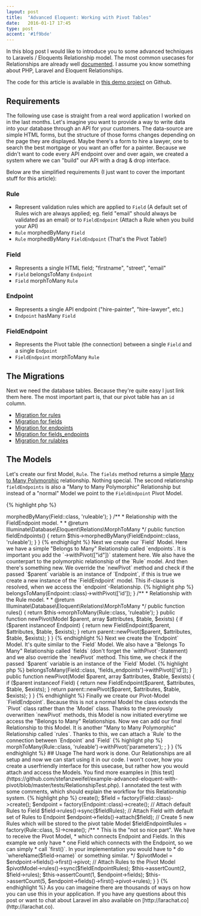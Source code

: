 ```yaml
---
layout: post
title:  "Advanced Eloquent: Working with Pivot Tables"
date:   2016-01-17 17:45
type: post
accent: '#1f9bde'
---
```


In this blog post I would like to introduce you to some advanced techniques to Laravels / Eloquents Relationship model. The most common usecases for Relationships are already well [documented](https://laravel.com/docs/5.2/eloquent-relationships). I assume you know something about PHP, Laravel and Eloquent Relationships.

The code for this article is available in [this demo project](https://github.com/stefanzweifel/example-advanced-eloquent-with-pivot) on Github.

## Requirements

The following use case is straight from a real word application I worked on in the last months. 
Let's imagine you want to provide a way to write data into your database through an API for your customers. The data-source are simple HTML forms, but the structure of those forms changes depending on the page they are displayed. Maybe there's a form to hire a lawyer, one to search the best mortgage or you want an offer for a painter. Because we didn't want to code every API endpoint over and over again, we created a system where we can "build" our API with a drag & drop interface.

Below are the simplified requirements (I just want to cover the important stuff for this article):

### Rule

- Represent validation rules which are applied to `Field` (A default set of Rules wich are always applied; eg. field "email" should always be validated as an email) or to `FieldEndpoint` (Attach a Rule when you build your API)
- `Rule` morphedByMany `Field`
- `Rule` morphedByMany `FieldEndpoint` (That's the Pivot Table!)

### Field

- Represents a single HTML field; "firstname", "street", "email"
- `Field` belongsToMany `Endpoint`
- `Field` morphToMany `Rule`

### Endpoint

- Represents a single API endpoint ("hire-painter", "hire-lawyer", etc.)
- `Endpoint` hasMany `Field`

### FieldEndpoint

- Represents the Pivot table (the connection) between a single `Field` and a single `Endpoint`
- `FieldEndpoint` morphToMany `Rule`

## The Migrations

Next we need the database tables. Because they're quite easy I just link them here. The most important part is, that our pivot table has an `id` column.

- [Migration for rules](https://github.com/stefanzweifel/example-advanced-eloquent-with-pivot/blob/master/database/migrations/2016_01_16_175254_create_rules_table.php)
- [Migration for fields](https://github.com/stefanzweifel/example-advanced-eloquent-with-pivot/blob/master/database/migrations/2016_01_16_175312_create_fields_table.php)
- [Migration for endpoints](https://github.com/stefanzweifel/example-advanced-eloquent-with-pivot/blob/master/database/migrations/2016_01_16_175246_create_endpoints_table.php)
- [Migration for fields_endpoints](https://github.com/stefanzweifel/example-advanced-eloquent-with-pivot/blob/master/database/migrations/2016_01_16_183742_create_fields_endpoints_table.php)
- [Migration for rulables](https://github.com/stefanzweifel/example-advanced-eloquent-with-pivot/blob/master/database/migrations/2016_01_16_183915_create_ruleables_table.php)

## The Models

Let's create our first Model, `Rule`. The `fields` method returns a simple [Many to Many Polymorphic](https://laravel.com/docs/5.2/eloquent-relationships#many-to-many-polymorphic-relations) relationship. Nothing special. The second relationship `fieldEndpoints` is also a "Many to Many Polymorphic" Relationship but instead of a "normal" Model we point to the `FieldEndpoint` Pivot Model.

{% highlight php %}
<?php

namespace App;

use Illuminate\Database\Eloquent\Model;

class Rule extends Model
{
    /**
     * Relationship with the Field model.
     *
     * @return    Illuminate\Database\Eloquent\Relations\MorphToMany
     */
    public function fields()
    {
        return $this->morphedByMany(Field::class, 'ruleable');
    }

    /**
     * Relationship with the FieldEndpoint model.
     *
     * @return    Illuminate\Database\Eloquent\Relations\MorphToMany
     */
    public function fieldEndpoints()
    {
        return $this->morphedByMany(FieldEndpoint::class, 'ruleable');
    }
}

{% endhighlight %}

Next we create our `Field` Model. Here we have a simple "Belongs to Many" Relationship called `endpoints`. It is important you add the `->withPivot(["id"])` statement here.
We also have the counterpart to the polymorphic relationship of the `Rule` model.
And then there's something new. We override the `newPivot` method and check if the passed `$parent` variable is an instance of `Endpoint`, if this is true we create a new instance of the `FieldEndpoint` model. This if-clause is resolved, when we access the `endpoint`-Relationship.

{% highlight php %}
<?php

namespace App;

use Illuminate\Database\Eloquent\Model;

class Field extends Model
{
    /**
     * Relationship with the Endpoint model.
     *
     * @return    Illuminate\Database\Eloquent\Relations\BelongsToMany
     */
    public function endpoints()
    {
        return $this->belongsToMany(Endpoint::class)->withPivot(['id']);
    }

    /**
     * Relationship with the Rule model.
     *
     * @return    Illuminate\Database\Eloquent\Relations\MorphToMany
     */
    public function rules()
    {
        return $this->morphToMany(Rule::class, 'ruleable');
    }

    public function newPivot(Model $parent, array $attributes, $table, $exists)
    {
        if ($parent instanceof Endpoint) {
            return new FieldEndpoint($parent, $attributes, $table, $exists);
        }

        return parent::newPivot($parent, $attributes, $table, $exists);
    }
}
{% endhighlight %}

Next we create the `Endpoint` Model. It's quite similar to the `Field` Model. We also have a "Belongs To Many" Relationship called `fields` (don't forget the `withPivot`-Statement) and we also override the `newPivot` method. This time, we check if the passed `$parent` variable is an instance of the `Field` Model.

{% highlight php %}
<?php

namespace App;

use Illuminate\Database\Eloquent\Model;

class Endpoint extends Model
{
    /**
     * Relationship with the Field model.
     *
     * @return    Illuminate\Database\Eloquent\Relations\BelongsToMany
     */
    public function fields()
    {
        return $this->belongsToMany(Field::class, 'fields_endpoints')->withPivot(['id']);
    }

    public function newPivot(Model $parent, array $attributes, $table, $exists)
    {
        if ($parent instanceof Field) {
            return new FieldEndpoint($parent, $attributes, $table, $exists);
        }

        return parent::newPivot($parent, $attributes, $table, $exists);
    }
}

{% endhighlight %}

Finally we create our Pivot-Model `FieldEndpoint`. Because this is not a normal Model the class extends the `Pivot` class rather than the `Model` class.
Thanks to the previously overwritten `newPivot` methods, this Model is now initiated everytime we access the "Belongs to Many" Relationships. 

Now we can add our final Relationship to this Model. It is another "Many to Many Polymorphic" Relationship called `rules`. Thanks to this, we can attach a `Rule` to the connection between `Endpoint` and `Field`

{% highlight php %}
<?php

namespace App;

use Illuminate\Database\Eloquent\Relations\Pivot;

class FieldEndpoint extends Pivot
{
    /**
     * Relationship with the Rule model.
     *
     * @return    Illuminate\Database\Eloquent\Relations\MorphToMany
     */
    public function rules()
    {
        return $this->morphToMany(Rule::class, 'ruleable')->withPivot('parameters');
        ;
    }
}
{% endhighlight %}

## Usage

The hard work is done. Our Relationships are all setup and now we can start using it in our code. I won't cover, how you create a userfriendly interface for this usecase, but rather how you would attach and access the Models. You find more examples in [this test](https://github.com/stefanzweifel/example-advanced-eloquent-with-pivot/blob/master/tests/RelationshipTest.php).

I annotated the test with some comments, which should explain the workflow for this Relationship system.

{% highlight php %}
<?php

use App\Endpoint;
use App\Field;
use App\Rule;
use Illuminate\Foundation\Testing\DatabaseMigrations;
use Illuminate\Foundation\Testing\DatabaseTransactions;
use Illuminate\Foundation\Testing\WithoutMiddleware;

class RelationshipTest extends TestCase
{
    public function an_endpoint_can_have_many_fields_and_this_connection_can_have_many_rules()
    {
        // A Field may have a default set of Rules, which are always applied
        $fieldRules = factory(Rule::class, 2)->create();
        $field      = factory(Field::class)->create();
        $endpoint   = factory(Endpoint::class)->create();

        // Attach default Rules to Field
        $field->rules()->sync($fieldRules);

        // Attach Field with default set of Rules to Endpoint
        $endpoint->fields()->attach($field);

        // Create 5 new Rules which will be stored to the pivot table Model
        $fieldEndpointRules = factory(Rule::class, 5)->create();

        /**
         * This is the "not so nice part". We have to receive the Pivot Model,
         * which connects Endpoint and Fields. In this example we only have
         * one Field which connects with the Endpoint, so we can simply
         * call `first()`. In your implementation you would have to
         * do `whereName($field->name)` or something similar.
         */
        $pivotModel = $endpoint->fields()->first()->pivot;

        // Attach Rules to the Pivot Model
        $pivotModel->rules()->sync($fieldEndpointRules);

        $this->assertCount(2, $field->rules);
        $this->assertCount(1, $endpoint->fields);
        $this->assertCount(5, $endpoint->fields()->first()->pivot->rules);
    }
}
{% endhighlight %}

As you can imageine there are thousands of ways on how you can use this in your application. If you have any questions about this post or want to chat about Laravel im also available on [http://larachat.co](http://larachat.co).
